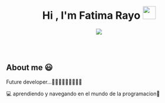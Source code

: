 <h1 align="center"><b>Hi , I'm Fatima Rayo </b><img src="https://media.giphy.com/media/hvRJCLFzcasrR4ia7z/giphy.gif" width="35"></h1>
<!--  -->
<p align="center">
  <a href="https://github.com/DenverCoder1/readme-typing-svg"><img src="https://readme-typing-svg.herokuapp.com?font=Time+New+Roman&color=blue&size=25&center=true&vCenter=true&width=600&height=100&lines=Welcome+to+my+git,;love+it,+is+my+passion;programing+today;We+are+more+capable+than+we+think;"></a>
</p>


<br>



	
 


<br>
<h2>About me 😃</h2>
<!--Intro start-->

<p align="left">
Future developer...👩🏽‍💻👩🏽‍💻👩🏽‍💻

💻 aprendiendo y navegando en el mundo de la programacion🚀

